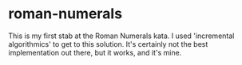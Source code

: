 # roman-numerals

This is my first stab at the Roman Numerals kata. I used 'incremental algorithmics' to get to this solution. 
It's certainly not the best implementation out there, but it works, and it's mine.
